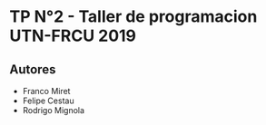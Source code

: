 # TP N°2 - Taller de programacion UTN-FRCU 2019

## Autores

- Franco Miret
- Felipe Cestau
- Rodrigo Mignola
